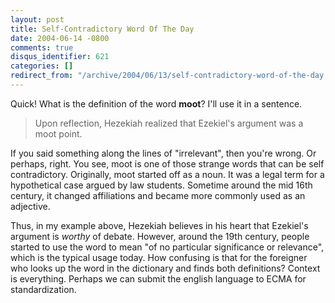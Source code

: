 ```yaml
---
layout: post
title: Self-Contradictory Word Of The Day
date: 2004-06-14 -0800
comments: true
disqus_identifier: 621
categories: []
redirect_from: "/archive/2004/06/13/self-contradictory-word-of-the-day.aspx/"
---
```


Quick! What is the definition of the word **moot**? I'll use it in a
sentence.

> Upon reflection, Hezekiah realized that Ezekiel's argument was a moot
> point.

If you said something along the lines of "irrelevant", then you're
wrong. Or perhaps, right. You see, moot is one of those strange words
that can be self contradictory. Originally, moot started off as a noun.
It was a legal term for a hypothetical case argued by law students.
Sometime around the mid 16th century, it changed affiliations and became
more commonly used as an adjective.

Thus, in my example above, Hezekiah believes in his heart that Ezekiel's
argument is *worthy* of debate. However, around the 19th century, people
started to use the word to mean "of no particular significance or
relevance", which is the typical usage today. How confusing is that for
the foreigner who looks up the word in the dictionary and finds both
definitions? Context is everything. Perhaps we can submit the english
language to ECMA for standardization.

